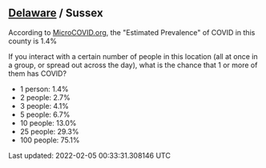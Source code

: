 
## [Delaware](/united-states/delaware) / Sussex

According to [MicroCOVID.org](http://microcovid.org),
the "Estimated Prevalence" of COVID in this county is 1.4%

If you interact with a certain number of people in this location
(all at once in a group, or spread out across the day), what is the chance that
1 or more of them has COVID?

- 1 person: 1.4%
- 2 people: 2.7%
- 3 people: 4.1%
- 5 people: 6.7%
- 10 people: 13.0%
- 25 people: 29.3%
- 100 people: 75.1%

Last updated: 2022-02-05 00:33:31.308146 UTC
